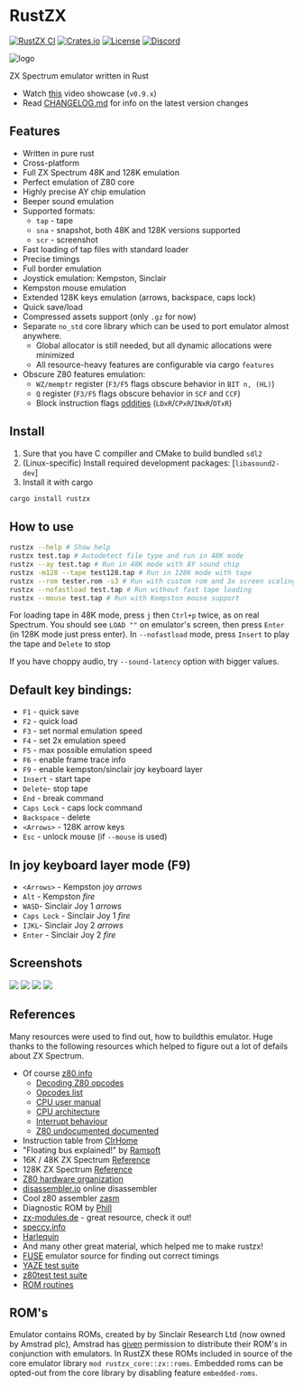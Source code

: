RustZX
===============================

[![RustZX CI](https://github.com/rustzx/rustzx/actions/workflows/ci.yml/badge.svg)](https://github.com/rustzx/rustzx/actions/workflows/ci.yml)
[![Crates.io](https://img.shields.io/crates/v/rustzx)](https://crates.io/crates/rustzx)
[![License](https://img.shields.io/crates/l/rustzx)](https://github.com/rustzx/rustzx/blob/master/LICENSE.md)
[![Discord](https://img.shields.io/discord/844696167794475009?logo=discord&logoColor=white)](https://discord.gg/aSHJh8UJre)

![logo](assets/logo_small.png)

ZX Spectrum emulator written in Rust
- Watch [this](https://youtu.be/Xho3GWFyP2I) video showcase (`v0.9.x`)
- Read [CHANGELOG.md](CHANGELOG.md) for info on the latest version changes

## Features
- Written in pure rust
- Cross-platform
- Full ZX Spectrum 48K and 128K emulation
- Perfect emulation of Z80 core
- Highly precise AY chip emulation
- Beeper sound emulation
- Supported formats:
    - `tap` - tape
    - `sna` - snapshot, both 48K and 128K versions supported
    - `scr` - screenshot
- Fast loading of tap files with standard loader
- Precise timings
- Full border emulation
- Joystick emulation: Kempston, Sinclair
- Kempston mouse emulation
- Extended 128K keys emulation (arrows, backspace, caps lock)
- Quick save/load
- Compressed assets support (only `.gz` for now)
- Separate `no_std` core library which can be used to port emulator
  almost anywhere.
    - Global allocator is still needed, but all dynamic
       allocations were minimized
    - All resource-heavy features are configurable via cargo `features`
- Obscure Z80 features emulation:
    - `WZ/memptr` register (`F3/F5` flags obscure behavior in `BIT n, (HL)`)
    - `Q` register (`F3/F5` flags obscure behavior in `SCF` and `CCF`)
    - Block instruction flags [oddities](https://github.com/MrKWatkins/ZXSpectrumNextTests/tree/develop/Tests/ZX48_ZX128/Z80BlockInstructionFlags) (`LDxR`/`CPxR`/`INxR`/`OTxR`)

## Install
1. Sure that you have C compiller and CMake to
build bundled `sdl2`
2. (Linux-specific) Install required development packages: [`libasound2-dev`]
3. Install it with cargo
```bash
cargo install rustzx
```

## How to use
```bash
rustzx --help # Show help
rustzx test.tap # Autodetect file type and run in 48K mode
rustzx --ay test.tap # Run in 48K mode with AY sound chip
rustzx -m128 --tape test128.tap # Run in 128K mode with tape
rustzx --rom tester.rom -s3 # Run with custom rom and 3x screen scaling
rustzx --nofastload test.tap # Run without fast tape loading
rustzx --mouse test.tap # Run with Kempston mouse support
```
For loading tape in 48K mode, press `j` then `Ctrl+p` twice, as on real Spectrum.
You should see `LOAD ""` on emulator's screen, then press `Enter` (in 128K mode just press enter).
In `--nofastload` mode, press `Insert` to play the tape and `Delete` to stop

If you have choppy audio, try `--sound-latency` option with bigger values.

## Default key bindings:
- `F1` - quick save
- `F2` - quick load
- `F3` - set normal emulation speed
- `F4` - set 2x emulation speed
- `F5` - max possible emulation speed
- `F6` - enable frame trace info
- `F9` - enable kempston/sinclair joy keyboard layer
- `Insert` - start tape
- `Delete`- stop tape
- `End` - break command
- `Caps Lock` - caps lock command
- `Backspace` - delete
- `<Arrows>` - 128K arrow keys
- `Esc` - unlock mouse (if `--mouse` is used)

## In joy keyboard layer mode (F9)
- `<Arrows>` - Kempston joy *arrows*
- `Alt` - Kempston *fire*
- `WASD`- Sinclair Joy 1 *arrows*
- `Caps Lock` - Sinclair Joy 1 *fire*
- `IJKL`- Sinclair Joy 2 *arrows*
- `Enter` - Sinclair Joy 2 *fire*

## Screenshots
![](screenshots/rain.png)
![](screenshots/q.png)
![](screenshots/arkanoid.png)
![](screenshots/sentinel.png)

## References
Many resources were used to find out, how to buildthis emulator.
Huge thanks to the following resources which helped to figure out a lot of
defails about ZX Spectrum.
- Of course [z80.info](http://www.z80.info/)
    - [Decoding Z80 opcodes](http://www.z80.info/decoding.htm)
    - [Opcodes list](http://www.z80.info/z80code.txt)
    - [CPU user manual](http://www.z80.info/zip/z80cpu_um.pdf)
    - [CPU architecture](http://www.z80.info/z80arki.htm)
    - [Interrupt behaviour](http://www.z80.info/interrup.htm)
    - [Z80 undocumented documented](http://www.z80.info/zip/z80-documented.pdf)
- Instruction table from [ClrHome](http://clrhome.org/table/)
- "Floating bus explained!" by [Ramsoft](http://ramsoft.bbk.org.omegahg.com/floatingbus.html)
- 16K / 48K ZX Spectrum [Reference](http://www.worldofspectrum.org/faq/reference/48kreference.htm)
- 128K ZX Spectrum [Reference](http://www.worldofspectrum.org/faq/reference/128kreference.htm)
- [Z80 hardware organization](http://www.msxarchive.nl/pub/msx/mirrors/msx2.com/zaks/z80prg02.htm)
- [disassembler.io](https://www.onlinedisassembler.com) online disassembler
- Cool z80 assembler [zasm](http://k1.spdns.de/Develop/Projects/zasm-4.0/Distributions/)
- Diagnostic ROM by [Phill](http://www.retroleum.co.uk/electronics-articles/a-diagnostic-rom-image-for-the-zx-spectrum/)
- [zx-modules.de](http://www.zx-modules.de/) - great resource, check it out!
- [speccy.info](http://speccy.info)
- [Harlequin](http://www.zxdesign.info/harlequin.shtml)
- And many other great material, which helped me to make rustzx!
- [FUSE](http://fuse-emulator.sourceforge.net/) emulator source for finding out correct timings
- [YAZE test suite](https://www.mathematik.uni-ulm.de/users/ag/yaze-ag/)
- [z80test test suite](https://github.com/raxoft/z80test)
- [ROM routines](https://skoolkid.github.io/rom/maps/routines.html)

## ROM's
Emulator contains ROMs, created by by Sinclair Research Ltd (now owned by Amstrad plc),
Amstrad has [given](https://groups.google.com/forum/?hl=en#!msg/comp.sys.amstrad.8bit/HtpBU2Bzv_U/HhNDSU3MksAJ)
permission to distribute their ROM's in conjunction with emulators.
In RustZX these ROMs included in source of the core emulator library `mod rustzx_core::zx::roms`. Embedded roms
can be opted-out from the core library by disabling feature `embedded-roms`.
